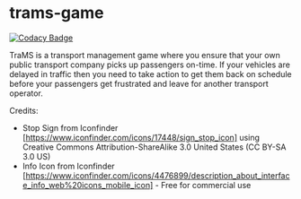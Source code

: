 # trams-game

[![Codacy Badge](https://api.codacy.com/project/badge/Grade/0b816d78418744a39a434c99e2156e10)](https://app.codacy.com/manual/dave_33/trams-game?utm_source=github.com&utm_medium=referral&utm_content=daveajlee/trams-game&utm_campaign=Badge_Grade_Dashboard)

TraMS is a transport management game where you ensure that your own public transport company picks up passengers on-time. If your vehicles are delayed in traffic then you need to take action to get them back on schedule before your passengers get frustrated and leave for another transport operator.

Credits:
* Stop Sign from Iconfinder [https://www.iconfinder.com/icons/17448/sign_stop_icon] using Creative Commons Attribution-ShareAlike 3.0 United States (CC BY-SA 3.0 US) 
* Info Icon from Iconfinder [https://www.iconfinder.com/icons/4476899/description_about_interface_info_web%20icons_mobile_icon] - Free for commercial use